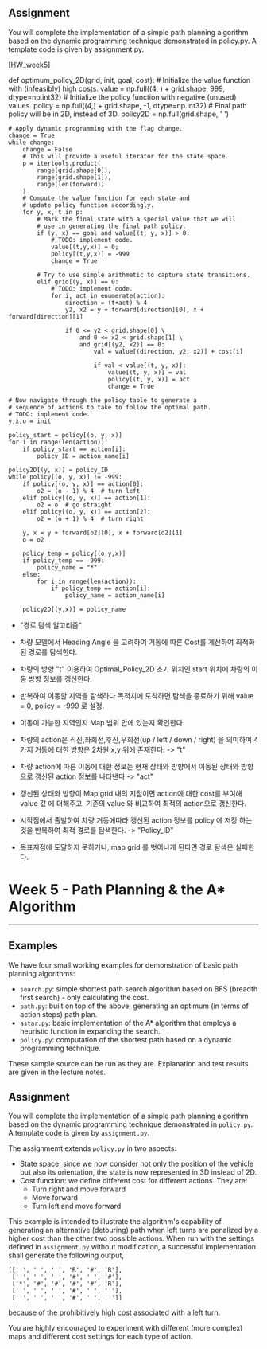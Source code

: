 ## Assignment

You will complete the implementation of a simple path planning algorithm based on the dynamic programming technique demonstrated in policy.py. A template code is given by assignment.py.

[HW_week5]

def optimum_policy_2D(grid, init, goal, cost):
    # Initialize the value function with (infeasibly) high costs.
    value = np.full((4, ) + grid.shape, 999, dtype=np.int32)
    # Initialize the policy function with negative (unused) values.
    policy = np.full((4,) + grid.shape, -1, dtype=np.int32)
    # Final path policy will be in 2D, instead of 3D.
    policy2D = np.full(grid.shape, ' ')

    # Apply dynamic programming with the flag change.
    change = True
    while change:
        change = False
        # This will provide a useful iterator for the state space.
        p = itertools.product(
            range(grid.shape[0]),
            range(grid.shape[1]),
            range(len(forward))
        )
        # Compute the value function for each state and
        # update policy function accordingly.
        for y, x, t in p:
            # Mark the final state with a special value that we will
            # use in generating the final path policy.
            if (y, x) == goal and value[(t, y, x)] > 0:
                # TODO: implement code.
                value[(t,y,x)] = 0;
                policy[(t,y,x)] = -999
                change = True
                
            # Try to use simple arithmetic to capture state transitions.
            elif grid[(y, x)] == 0:
                # TODO: implement code.
                for i, act in enumerate(action):
                    direction = (t+act) % 4
                    y2, x2 = y + forward[direction][0], x + forward[direction][1]
                    
                    if 0 <= y2 < grid.shape[0] \
                        and 0 <= x2 < grid.shape[1] \
                        and grid[(y2, x2)] == 0:        
                            val = value[(direction, y2, x2)] + cost[i]
                            
                            if val < value[(t, y, x)]:
                                value[(t, y, x)] = val
                                policy[(t, y, x)] = act
                                change = True
				
    # Now navigate through the policy table to generate a
    # sequence of actions to take to follow the optimal path.
    # TODO: implement code.
    y,x,o = init
    
    policy_start = policy[(o, y, x)]
    for i in range(len(action)):
        if policy_start == action[i]:
            policy_ID = action_name[i]

    policy2D[(y, x)] = policy_ID
    while policy[(o, y, x)] != -999:
        if policy[(o, y, x)] == action[0]:
            o2 = (o - 1) % 4  # turn left
        elif policy[(o, y, x)] == action[1]:
            o2 = o  # go straight
        elif policy[(o, y, x)] == action[2]:
            o2 = (o + 1) % 4  # turn right

        y, x = y + forward[o2][0], x + forward[o2][1]
        o = o2

        policy_temp = policy[(o,y,x)]
        if policy_temp == -999:
            policy_name = "*"
        else:
            for i in range(len(action)):
                if policy_temp == action[i]:
                    policy_name = action_name[i]

        policy2D[(y,x)] = policy_name


- "경로 탐색 알고리즘"

- 차량 모델에서 Heading Angle 을 고려하여 거동에 따른 Cost를 계산하여 최적화된 경로를 탐색한다.

- 차량의 방향 "t" 이용하여 Optimal_Policy_2D 초기 위치인 start 위치에 차량의 이동 방향 정보를 갱신한다.

- 반복하여 이동할 지역을 탐색하다 목적지에 도착하면 탐색을 종료하기 위해 value = 0, policy = -999 로 설정.

- 이동이 가능한 지역인지 Map 범위 안에 있는지 확인한다.

- 차량의 action은 직진,좌회전,후진,우회전(up / left / down / right) 을 의미하며 
4가지 거동에 대한 방향은 2차원 x,y 위에 존재한다. -> "t"

- 차량 action에 따른 이동에 대한 정보는 현재 상태와 방향에서 이동된 상태와 방향으로
갱신된 action 정보를 나타낸다 -> "act"

- 갱신된 상태와 방향이 Map grid 내의 지점이면 action에 대한 cost를 부여해 value 값 에 더해주고, 
기존의 value 와 비교하여 최적의 action으로 갱신한다.  

- 시작점에서 출발하여 차량 거동에따라 갱신된 action 정보를 policy 에 저장 하는 것을 반복하여 최적 경로를 탐색한다.
-> "Policy_ID"

- 목표지점에 도달하지 못하거나, map grid 를 벗어나게 된다면 경로 탐색은 실패한다.


# Week 5 - Path Planning & the A* Algorithm

---

## Examples

We have four small working examples for demonstration of basic path planning algorithms:

* `search.py`: simple shortest path search algorithm based on BFS (breadth first search) - only calculating the cost.
* `path.py`: built on top of the above, generating an optimum (in terms of action steps) path plan.
* `astar.py`: basic implementation of the A* algorithm that employs a heuristic function in expanding the search.
* `policy.py`: computation of the shortest path based on a dynamic programming technique.

These sample source can be run as they are. Explanation and test results are given in the lecture notes.

## Assignment

You will complete the implementation of a simple path planning algorithm based on the dynamic programming technique demonstrated in `policy.py`. A template code is given by `assignment.py`.

The assignmemt extends `policy.py` in two aspects:

* State space: since we now consider not only the position of the vehicle but also its orientation, the state is now represented in 3D instead of 2D.
* Cost function: we define different cost for different actions. They are:
	- Turn right and move forward
	- Move forward
	- Turn left and move forward

This example is intended to illustrate the algorithm's capability of generating an alternative (detouring) path when left turns are penalized by a higher cost than the other two possible actions. When run with the settings defined in `assignment.py` without modification, a successful implementation shall generate the following output,

```
[[' ', ' ', ' ', 'R', '#', 'R'],
 [' ', ' ', ' ', '#', ' ', '#'],
 ['*', '#', '#', '#', '#', 'R'],
 [' ', ' ', ' ', '#', ' ', ' '],
 [' ', ' ', ' ', '#', ' ', ' ']]
```

because of the prohibitively high cost associated with a left turn.

You are highly encouraged to experiment with different (more complex) maps and different cost settings for each type of action.
